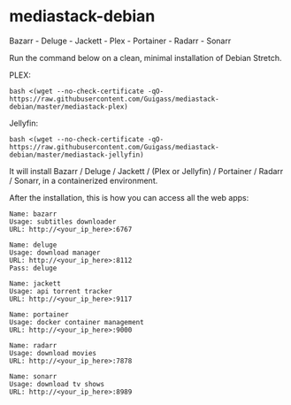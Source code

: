 # mediastack-debian
Bazarr - Deluge - Jackett - Plex - Portainer - Radarr - Sonarr

Run the command below on a clean, minimal installation of Debian Stretch.

PLEX:
```
bash <(wget --no-check-certificate -qO- https://raw.githubusercontent.com/Guigass/mediastack-debian/master/mediastack-plex)
```

Jellyfin:
```
bash <(wget --no-check-certificate -qO- https://raw.githubusercontent.com/Guigass/mediastack-debian/master/mediastack-jellyfin)
```

It will install Bazarr / Deluge / Jackett / (Plex or Jellyfin) / Portainer / Radarr / Sonarr, in a containerized environment.

After the installation, this is how you can access all the web apps:
```
Name: bazarr
Usage: subtitles downloader
URL: http://<your_ip_here>:6767
```
```
Name: deluge
Usage: download manager
URL: http://<your_ip_here>:8112
Pass: deluge
```
```
Name: jackett
Usage: api torrent tracker
URL: http://<your_ip_here>:9117
```
```
Name: portainer
Usage: docker container management
URL: http://<your_ip_here>:9000
```
```
Name: radarr
Usage: download movies
URL: http://<your_ip_here>:7878
```
```
Name: sonarr
Usage: download tv shows
URL: http://<your_ip_here>:8989
```

